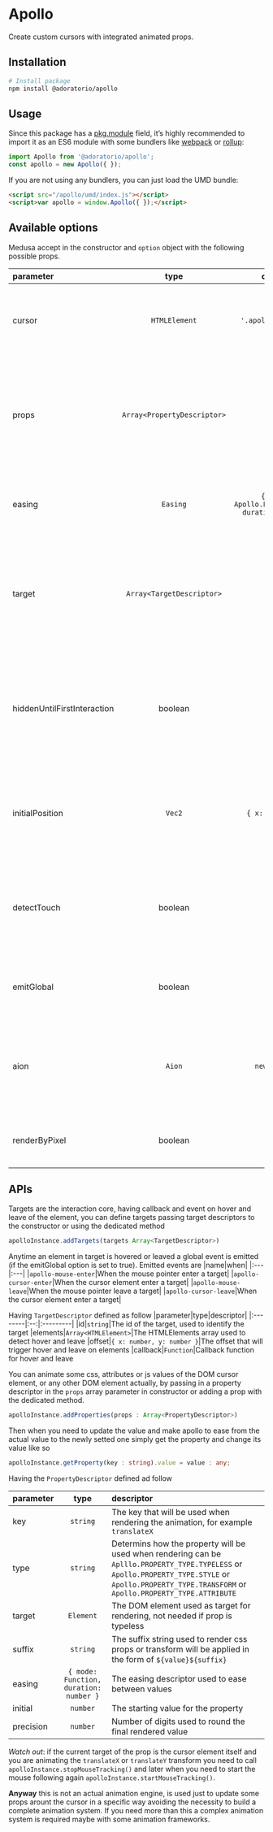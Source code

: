 # Apollo

Create custom cursors with integrated animated props.

## Installation
```bash
# Install package
npm install @adoratorio/apollo
```
## Usage

Since this package has a [pkg.module](https://github.com/rollup/rollup/wiki/pkg.module) field, it’s highly recommended to import it as an ES6 module with some bundlers like [webpack](https://webpack.js.org/) or [rollup](https://rollupjs.org/):
```javascript
import Apollo from '@adoratorio/apollo';
const apollo = new Apollo({ });
```
If you are not using any bundlers, you can just load the UMD bundle:
```html
<script src="/apollo/umd/index.js"></script>
<script>var apollo = window.Apollo({ });</script>
```
## Available options
Medusa accept in the constructor and `option` object with the following possible props.

|parameter|type|default|description|
|:--------|:--:|:-----:|:----------|
|cursor|`HTMLElement`|`'.apollo__cursor'`|The HTML element reiceving the transforms to follow the mouse|
|props|`Array<PropertyDescriptor>`|`[]`|An array of Propery Descriptors to define wich props will be animated, a timeline will be created for each prop|
|easing|`Easing`|`{ mode: Apollo.EASING.CUBIC, duration: 1000 }`|An easing object used to describe the cursor element aniamtion|
|target|`Array<TargetDescriptor>`|`[]`|An array of Targets to describe witch elements will trigger an event when the mouse pass hover or out it|
|hiddenUntilFirstInteraction|boolean|`false`|If you want to keep the cursor element invisibile until the first valid user interaction is performed|
|initialPosition|`Vec2`|`{ x: 0, y: 0 }`|A Two components (x, y) vector to determinate the strarting position of the cursor element|
|detectTouch|boolean|`true`|If the touch events counts as valid interaction to evaluate a new cursor position|
|emitGlobal|boolean|`true`|If a global event is fired on `window` on items over or out|
|aion|`Aion`|`new Aion()`|An `Aion` instance to be used as engine, if not submitted one will be created for you|
|renderByPixel|boolean|`false`|If values rounding is used before applying styles|

## APIs
Targets are the interaction core, having callback and event on hover and leave of the element, you can define targets passing target descriptors to the constructor or using the dedicated method
```typescript
apolloInstance.addTargets(targets Array<TargetDescriptor>)
```
Anytime an element in target is hovered or leaved a global event is emitted (if the emitGlobal option is set to true).
Emitted events are
|name|when|
|:---|:---|
|`apollo-mouse-enter`|When the mouse pointer enter a target|
|`apollo-cursor-enter`|When the cursor element enter a target|
|`apollo-mouse-leave`|When the mouse pointer leave a target|
|`apollo-cursor-leave`|When the cursor element enter a target|

Having `TargetDescriptor` defined as follow
|parameter|type|descriptor|
|:--------|:--:|:---------|
|id|`string`|The id of the target, used to identify the target
|elements|`Array<HTMLElement>`|The HTMLElements array used to detect hover and leave
|offset|`{ x: number, y: number }`|The offset that will trigger hover and leave on elements
|callback|`Function`|Callback function for hover and leave

You can animate some css, attributes or js values of the DOM cursor element, or any other DOM element actually, by passing in a property descriptor in the `props` array parameter in constructor or adding a prop with the dedicated method.
```typescript
apolloInstance.addProperties(props : Array<PropertyDescriptor>)
```
Then when you need to update the value and make apollo to ease from the actual value to the newly setted one simply get the property and change its value like so
```typescript
apolloInstance.getProperty(key : string).value = value : any;
```
Having the `PropertyDescriptor` defined ad follow

|parameter|type|descriptor|
|:--------|:--:|:---------|
|key|`string`|The key that will be used when rendering the animation, for example `translateX`|
|type|`string`|Determins how the property will be used when rendering can be `Aplllo.PROPERTY_TYPE.TYPELESS` or `Apollo.PROPERTY_TYPE.STYLE` or `Apollo.PROPERTY_TYPE.TRANSFORM` or `Apollo.PROPERTY_TYPE.ATTRIBUTE`|
|target|`Element`|The DOM element used as target for rendering, not needed if prop is typeless|
|suffix|`string`|The suffix string used to render css props or transform will be applied in the form of `${value}${suffix}`|
|easing|`{ mode: Function, duration: number }`|The easing descriptor used to ease between values
|initial|`number`|The starting value for the property
|precision|`number`|Number of digits used to round the final rendered value
 
*Watch out*: if the current target of the prop is the cursor element itself and you are animating the `translateX` or `translateY` transform you need to call `apolloInstance.stopMouseTracking()` and later when you need to start the mouse following again `apolloInstance.startMouseTracking()`.

__Anyway__ this is not an actual animation engine, is used just to update some props arount the cursor in a specific way avoiding the necessity to build a complete animation system. If you need more than this a complex animation system is required maybe with some animation frameworks.
